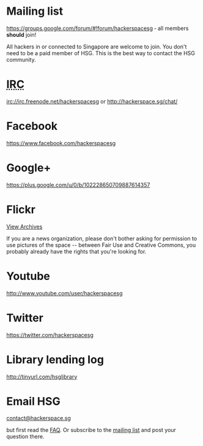 # Mailing list

<https://groups.google.com/forum/#!forum/hackerspacesg> &dash; all members **should** join!

All hackers in or connected to Singapore are welcome to join. You don't need to
be a paid member of HSG. This is the best way to contact the HSG community.

# <abbr title="Inter Relay Chat">IRC</abbr>

<irc://irc.freenode.net/hackerspacesg> or <http://hackerspace.sg/chat/>

# Facebook

<https://www.facebook.com/hackerspacesg>

# Google+

<https://plus.google.com/u/0/b/102228650709887614357>

# Flickr

<a href="http://www.flickr.com/search/?q=hackerspacesg+OR+hackerspace.sg&m=tags&ss=0&ct=0&mt=all&w=all&adv=1">View Archives</a>

If you are a news organization, please don't bother asking for permission to use pictures of the space -- between Fair Use and Creative Commons, you probably already have the rights that you're looking for.

# Youtube

<http://www.youtube.com/user/hackerspacesg>

# Twitter

<https://twitter.com/hackerspacesg>

# Library lending log

<http://tinyurl.com/hsglibrary>

# Email HSG

<contact@hackerspace.sg>

but first read the [FAQ](/faq). Or subscribe to the [mailing list](#mailing-list) and post your question there.

